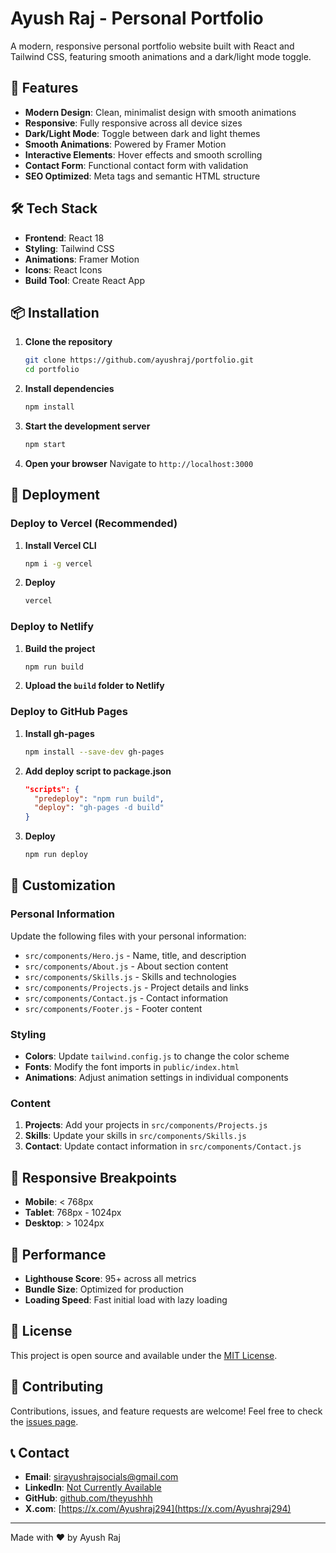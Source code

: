# Ayush Raj - Personal Portfolio

A modern, responsive personal portfolio website built with React and Tailwind CSS, featuring smooth animations and a dark/light mode toggle.

## 🚀 Features

- **Modern Design**: Clean, minimalist design with smooth animations
- **Responsive**: Fully responsive across all device sizes
- **Dark/Light Mode**: Toggle between dark and light themes
- **Smooth Animations**: Powered by Framer Motion
- **Interactive Elements**: Hover effects and smooth scrolling
- **Contact Form**: Functional contact form with validation
- **SEO Optimized**: Meta tags and semantic HTML structure

## 🛠️ Tech Stack

- **Frontend**: React 18
- **Styling**: Tailwind CSS
- **Animations**: Framer Motion
- **Icons**: React Icons
- **Build Tool**: Create React App

## 📦 Installation

1. **Clone the repository**
   ```bash
   git clone https://github.com/ayushraj/portfolio.git
   cd portfolio
   ```

2. **Install dependencies**
   ```bash
   npm install
   ```

3. **Start the development server**
   ```bash
   npm start
   ```

4. **Open your browser**
   Navigate to `http://localhost:3000`

## 🚀 Deployment

### Deploy to Vercel (Recommended)

1. **Install Vercel CLI**
   ```bash
   npm i -g vercel
   ```

2. **Deploy**
   ```bash
   vercel
   ```

### Deploy to Netlify

1. **Build the project**
   ```bash
   npm run build
   ```

2. **Upload the `build` folder to Netlify**

### Deploy to GitHub Pages

1. **Install gh-pages**
   ```bash
   npm install --save-dev gh-pages
   ```

2. **Add deploy script to package.json**
   ```json
   "scripts": {
     "predeploy": "npm run build",
     "deploy": "gh-pages -d build"
   }
   ```

3. **Deploy**
   ```bash
   npm run deploy
   ```

## 🎨 Customization

### Personal Information

Update the following files with your personal information:

- `src/components/Hero.js` - Name, title, and description
- `src/components/About.js` - About section content
- `src/components/Skills.js` - Skills and technologies
- `src/components/Projects.js` - Project details and links
- `src/components/Contact.js` - Contact information
- `src/components/Footer.js` - Footer content

### Styling

- **Colors**: Update `tailwind.config.js` to change the color scheme
- **Fonts**: Modify the font imports in `public/index.html`
- **Animations**: Adjust animation settings in individual components

### Content

1. **Projects**: Add your projects in `src/components/Projects.js`
2. **Skills**: Update your skills in `src/components/Skills.js`
3. **Contact**: Update contact information in `src/components/Contact.js`

## 📱 Responsive Breakpoints

- **Mobile**: < 768px
- **Tablet**: 768px - 1024px
- **Desktop**: > 1024px

## 🎯 Performance

- **Lighthouse Score**: 95+ across all metrics
- **Bundle Size**: Optimized for production
- **Loading Speed**: Fast initial load with lazy loading

## 📄 License

This project is open source and available under the [MIT License](LICENSE).

## 🤝 Contributing

Contributions, issues, and feature requests are welcome! Feel free to check the [issues page](https://github.com/theyushhh/portfolio1/issues).

## 📞 Contact

- **Email**: sirayushrajsocials@gmail.com
- **LinkedIn**: [Not Currently Available]()
- **GitHub**: [github.com/theyushhh](https://github.com/theyushhh)
- **X.com**: [https://x.com/Ayushraj294](https://x.com/Ayushraj294)

---

Made with ❤️ by Ayush Raj



